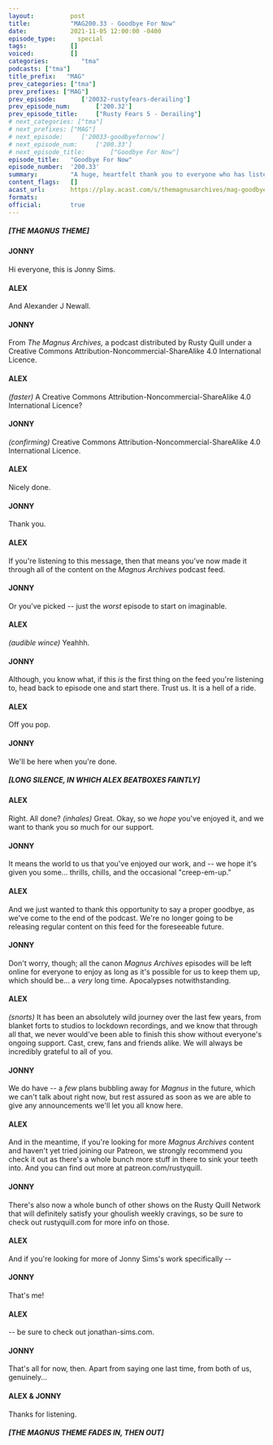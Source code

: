 ```yaml
---
layout:          post
title:           "MAG200.33 - Goodbye For Now"
date:            2021-11-05 12:00:00 -0400
episode_type:      special
tags:            []
voiced:          []
categories:			"tma"
podcasts: ["tma"]
title_prefix:	"MAG"
prev_categories: ["tma"]
prev_prefixes: ["MAG"]
prev_episode:		['20032-rustyfears-derailing']
prev_episode_num:		['200.32']
prev_episode_title:		["Rusty Fears 5 - Derailing"]
# next_categories: ["tma"]
# next_prefixes: ["MAG"]
# next_episode:		['20033-goodbyefornow']
# next_episode_num:		['200.33']
# next_episode_title:		["Goodbye For Now"]
episode_title:   "Goodbye For Now"
episode_number:  '200.33'
summary:         "A huge, heartfelt thank you to everyone who has listened, worked on and supported us through the making of The Magnus Archives.<br/><br/>Goodbye for now and thanks for listening!"
content_flags:   []
acast_url:       https://play.acast.com/s/themagnusarchives/mag-goodbyefornow
formats:
official:        true
---
```


##### [THE *MAGNUS* THEME]

#### JONNY

Hi everyone, this is Jonny Sims.

#### ALEX

And Alexander J Newall.

#### JONNY

From *The Magnus Archives,* a podcast distributed by Rusty Quill under a Creative Commons Attribution-Noncommercial-ShareAlike 4.0 International Licence.

#### ALEX

_(faster)_ A Creative Commons Attribution-Noncommercial-ShareAlike 4.0 International Licence?

#### JONNY

_(confirming)_ Creative Commons Attribution-Noncommercial-ShareAlike 4.0 International Licence.

#### ALEX

Nicely done.

#### JONNY

Thank you.

#### ALEX

If you're listening to this message, then that means you've now made it through all of the content on the *Magnus Archives* podcast feed.

#### JONNY

Or you've picked -- just the *worst* episode to start on imaginable.

#### ALEX

_(audible wince)_ Yeahhh.

#### JONNY

Although, you know what, if this *is* the first thing on the feed you're listening to, head back to episode one and start there. Trust us. It is a hell of a ride.

#### ALEX

Off you pop.

#### JONNY

We'll be here when you're done.

##### [LONG SILENCE, IN WHICH ALEX BEATBOXES FAINTLY]

#### ALEX

Right. All done? _(inhales)_ Great. Okay, so we *hope* you've enjoyed it, and we want to thank you so much for our support.

#### JONNY

It means the world to us that you've enjoyed our work, and -- we hope it's given you some... thrills, chills, and the occasional "creep-em-up."

#### ALEX

And we just wanted to thank this opportunity to say a proper goodbye, as we've come to the end of the podcast. We're no longer going to be releasing regular content on this feed for the foreseeable future.

#### JONNY

Don't worry, though; all the canon *Magnus Archives* episodes will be left online for everyone to enjoy as long as it's possible for us to keep them up, which should be... a *very* long time. Apocalypses notwithstanding.

#### ALEX

_(snorts)_ It has been an absolutely wild journey over the last few years, from blanket forts to studios to lockdown recordings, and we know that through all that, we never would've been able to finish this show without everyone's ongoing support. Cast, crew, fans and friends alike. We will always be incredibly grateful to all of you.

#### JONNY

We do have -- a *few* plans bubbling away for *Magnus* in the future, which we can't talk about right now, but rest assured as soon as we are able to give any announcements we'll let you all know here.

#### ALEX

And in the meantime, if you're looking for more *Magnus Archives* content and haven't yet tried joining our Patreon, we strongly recommend you check it out as there's a whole bunch more stuff in there to sink your teeth into. And you can find out more at patreon.com/rustyquill.

#### JONNY

There's also now a whole bunch of other shows on the Rusty Quill Network that will definitely satisfy your ghoulish weekly cravings, so be sure to check out rustyquill.com for more info on those.

#### ALEX

And if you're looking for more of Jonny Sims's work specifically --

#### JONNY

That's me!

#### ALEX

-- be sure to check out jonathan-sims.com.

#### JONNY

That's all for now, then. Apart from saying one last time, from both of us, genuinely...

#### ALEX & JONNY

Thanks for listening.

##### [THE *MAGNUS* THEME FADES IN, THEN OUT]